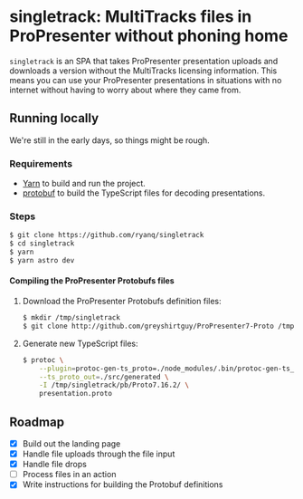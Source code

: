 # singletrack: MultiTracks files in ProPresenter without phoning home

`singletrack` is an SPA that takes ProPresenter presentation uploads and downloads a version without the MultiTracks licensing information. This means you can use your ProPresenter presentations in situations with no internet without having to worry about where they came from.

## Running locally

We're still in the early days, so things might be rough.

### Requirements

- [Yarn](https://yarnpkg.com) to build and run the project.
- [protobuf](https://protobuf.dev) to build the TypeScript files for decoding presentations.

### Steps

```sh
$ git clone https://github.com/ryanq/singletrack
$ cd singletrack
$ yarn
$ yarn astro dev
```

#### Compiling the ProPresenter Protobufs files

1. Download the ProPresenter Protobufs definition files:

    ```sh
    $ mkdir /tmp/singletrack
    $ git clone http://github.com/greyshirtguy/ProPresenter7-Proto /tmp/singletrack/pb
    ```

2. Generate new TypeScript files:

    ```sh
    $ protoc \
        --plugin=protoc-gen-ts_proto=./node_modules/.bin/protoc-gen-ts_proto \
        --ts_proto_out=./src/generated \
        -I /tmp/singletrack/pb/Proto7.16.2/ \
        presentation.proto
    ```

## Roadmap

- [x] Build out the landing page
- [x] Handle file uploads through the file input
- [x] Handle file drops
- [ ] Process files in an action
- [x] Write instructions for building the Protobuf definitions